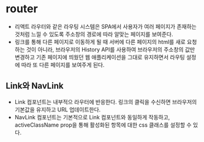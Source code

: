 # router

- 리액트 라우터와 같은 라우팅 시스템은 SPA에서 사용자가 여러 페이지가 존재하는 것처럼 느낄 수 있도록 주소창의 경로에 따라 알맞는 페이지를 보여준다.
- 링크를 통해 다른 페이지로 이동하게 될 때 서버에 다른 페이지의 html를 새로 요청하는 것이 아니라, 브라우저의 History API를 사용하여 브라우저의 주소창의 값만 변경하고 기존 페이지에 띄웠던 웹 애플리케이션을 그대로 유지하면서 라우팅 설정에 따라 또 다른 페이지를 보여주게 된다.

## Link와 NavLink

- Link 컴포넌트는 내부적으 라우터에 반응한다. 링크의 클릭을 수신하면 브라우저의 기본값을 유지하고 URL 업데이트한다.
- NavLink 컴포넌트는 기본적으로 Link 컴포넌트와 동일하게 작동하고, activeClassName prop을 통해 활성화된 항목에 대한 css 클래스를 설정할 수 있다.
